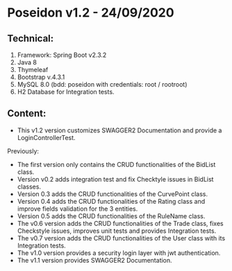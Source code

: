 # Poseidon v1.2 - 24/09/2020

## Technical:

1. Framework: Spring Boot v2.3.2
2. Java 8
3. Thymeleaf
4. Bootstrap v.4.3.1
5. MySQL 8.0 (bdd: poseidon with credentials: root / rootroot)
6. H2 Database for Integration tests.


## Content:
- This v1.2 version customizes SWAGGER2 Documentation and provide a LoginControllerTest.

Previously:
- The first version only contains the CRUD functionalities of the BidList class.
- Version v0.2 adds integration test and fix Checktyle issues in BidList classes.
- Version 0.3 adds the CRUD functionalities of the CurvePoint class.
- Version 0.4 adds the CRUD functionalities of the Rating class and improve
fields validation for the 3 entities.
- Version 0.5 adds the CRUD functionalities of the RuleName class.
- The v0.6 version adds the CRUD functionalities of the Trade class, fixes 
Checkstyle issues, improves unit tests and provides Integration tests.
- The v0.7 version adds the CRUD functionalities of the User class with its
 Integration tests.
- The v1.0 version provides a security login layer with jwt authentication.
- The v1.1 version provides SWAGGER2 Documentation.
